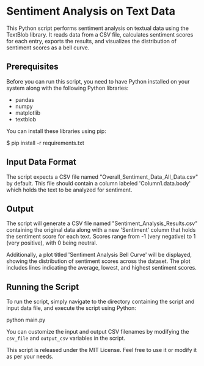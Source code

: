 # Sentiment Analysis on Text Data

This Python script performs sentiment analysis on textual data using the TextBlob library. It reads data from a CSV file, calculates sentiment scores for each entry, exports the results, and visualizes the distribution of sentiment scores as a bell curve.

## Prerequisites

Before you can run this script, you need to have Python installed on your system along with the following Python libraries:
- pandas
- numpy
- matplotlib
- textblob

You can install these libraries using pip:

$ pip install -r requirements.txt

## Input Data Format

The script expects a CSV file named "Overall_Sentiment_Data_All_Data.csv" by default. This file should contain a column labeled 'Column1.data.body' which holds the text to be analyzed for sentiment.

## Output

The script will generate a CSV file named "Sentiment_Analysis_Results.csv" containing the original data along with a new 'Sentiment' column that holds the sentiment score for each text. Scores range from -1 (very negative) to 1 (very positive), with 0 being neutral.

Additionally, a plot titled 'Sentiment Analysis Bell Curve' will be displayed, showing the distribution of sentiment scores across the dataset. The plot includes lines indicating the average, lowest, and highest sentiment scores.

## Running the Script

To run the script, simply navigate to the directory containing the script and input data file, and execute the script using Python:

python main.py

You can customize the input and output CSV filenames by modifying the `csv_file` and `output_csv` variables in the script.

This script is released under the MIT License. Feel free to use it or modify it as per your needs.